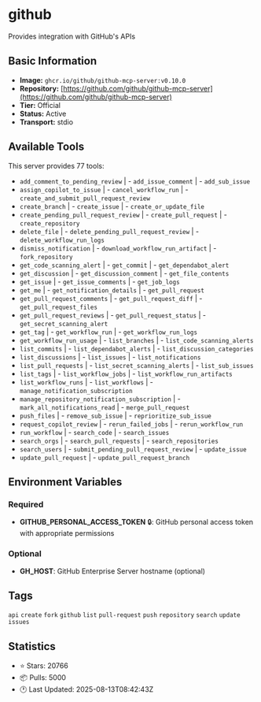 # github

Provides integration with GitHub's APIs

## Basic Information

- **Image:** `ghcr.io/github/github-mcp-server:v0.10.0`
- **Repository:** [https://github.com/github/github-mcp-server](https://github.com/github/github-mcp-server)
- **Tier:** Official
- **Status:** Active
- **Transport:** stdio

## Available Tools

This server provides 77 tools:

- `add_comment_to_pending_review` | - `add_issue_comment` | - `add_sub_issue`
- `assign_copilot_to_issue` | - `cancel_workflow_run` | - `create_and_submit_pull_request_review`
- `create_branch` | - `create_issue` | - `create_or_update_file`
- `create_pending_pull_request_review` | - `create_pull_request` | - `create_repository`
- `delete_file` | - `delete_pending_pull_request_review` | - `delete_workflow_run_logs`
- `dismiss_notification` | - `download_workflow_run_artifact` | - `fork_repository`
- `get_code_scanning_alert` | - `get_commit` | - `get_dependabot_alert`
- `get_discussion` | - `get_discussion_comment` | - `get_file_contents`
- `get_issue` | - `get_issue_comments` | - `get_job_logs`
- `get_me` | - `get_notification_details` | - `get_pull_request`
- `get_pull_request_comments` | - `get_pull_request_diff` | - `get_pull_request_files`
- `get_pull_request_reviews` | - `get_pull_request_status` | - `get_secret_scanning_alert`
- `get_tag` | - `get_workflow_run` | - `get_workflow_run_logs`
- `get_workflow_run_usage` | - `list_branches` | - `list_code_scanning_alerts`
- `list_commits` | - `list_dependabot_alerts` | - `list_discussion_categories`
- `list_discussions` | - `list_issues` | - `list_notifications`
- `list_pull_requests` | - `list_secret_scanning_alerts` | - `list_sub_issues`
- `list_tags` | - `list_workflow_jobs` | - `list_workflow_run_artifacts`
- `list_workflow_runs` | - `list_workflows` | - `manage_notification_subscription`
- `manage_repository_notification_subscription` | - `mark_all_notifications_read` | - `merge_pull_request`
- `push_files` | - `remove_sub_issue` | - `reprioritize_sub_issue`
- `request_copilot_review` | - `rerun_failed_jobs` | - `rerun_workflow_run`
- `run_workflow` | - `search_code` | - `search_issues`
- `search_orgs` | - `search_pull_requests` | - `search_repositories`
- `search_users` | - `submit_pending_pull_request_review` | - `update_issue`
- `update_pull_request` | - `update_pull_request_branch`

## Environment Variables

### Required

- **GITHUB_PERSONAL_ACCESS_TOKEN** 🔒: GitHub personal access token with appropriate permissions

### Optional

- **GH_HOST**: GitHub Enterprise Server hostname (optional)

## Tags

`api` `create` `fork` `github` `list` `pull-request` `push` `repository` `search` `update` `issues` 

## Statistics

- ⭐ Stars: 20766
- 📦 Pulls: 5000
- 🕐 Last Updated: 2025-08-13T08:42:43Z
